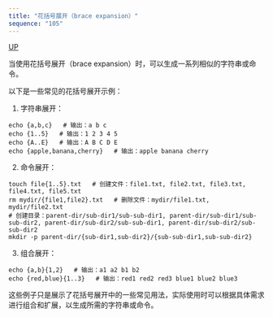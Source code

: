 ```yaml
---
title: "花括号展开（brace expansion）"
sequence: "105"
---
```


[UP](/bash.html)


当使用花括号展开（brace expansion）时，可以生成一系列相似的字符串或命令。

以下是一些常见的花括号展开示例：

1. 字符串展开：

```text
echo {a,b,c}   # 输出：a b c
echo {1..5}   # 输出：1 2 3 4 5
echo {A..E}   # 输出：A B C D E
echo {apple,banana,cherry}   # 输出：apple banana cherry
```

2. 命令展开：

```
touch file{1..5}.txt   # 创建文件：file1.txt, file2.txt, file3.txt, file4.txt, file5.txt
rm mydir/{file1,file2}.txt   # 删除文件：mydir/file1.txt, mydir/file2.txt
# 创建目录：parent-dir/sub-dir1/sub-sub-dir1, parent-dir/sub-dir1/sub-sub-dir2, parent-dir/sub-dir2/sub-sub-dir1, parent-dir/sub-dir2/sub-sub-dir2
mkdir -p parent-dir/{sub-dir1,sub-dir2}/{sub-sub-dir1,sub-sub-dir2}
```

3. 组合展开：

```
echo {a,b}{1,2}   # 输出：a1 a2 b1 b2
echo {red,blue}{1..3}   # 输出：red1 red2 red3 blue1 blue2 blue3
```

这些例子只是展示了花括号展开中的一些常见用法，实际使用时可以根据具体需求进行组合和扩展，以生成所需的字符串或命令。
